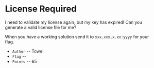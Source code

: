 # License Required

I need to validate my license again, but my key has expired! Can you
generate a valid license file for me?

When you have a working solution send it to `xxx.xxx.x.xx:yyyy` for your flag.

* `Author` -- Towel
* `Flag` -- 
* `Points` -- 65
